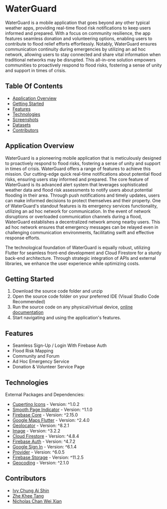 # WaterGuard

WaterGuard is a mobile application that goes beyond any other typical weather apps, providing real-time flood risk notifications to keep users informed and prepared. With a focus on community resilience, the app features seamless donation and volunteering options, enabling users to contribute to flood relief efforts effortlessly. Notably, WaterGuard ensures communication continuity during emergencies by utilizing an ad hoc network, allowing users to stay connected and share vital information when traditional networks may be disrupted. This all-in-one solution empowers communities to proactively respond to flood risks, fostering a sense of unity and support in times of crisis.

## Table Of Contents

- [Application Overview](#application-overview)
- [Getting Started](#getting-started)
- [Features](#features)
- [Technologies](#technologies)
- [Screenshots](#screenshots)
- [Datasets](#datasets)
- [Contributors](#contributors)

## Application Overview 
WaterGuard is a pioneering mobile application that is meticulously designed to proactively respond to flood risks, fostering a sense of unity and support in times of crisis. WaterGuard offers a range of features to achieve this mission. Our cutting-edge quick real-time notifications about potential flood risks, ensuring users stay informed and prepared. The core feature of WaterGuard is its advanced alert system that leverages sophisticated weather data and flood risk assessments to notify users about potential flooding in their area. Through push notifications and timely updates, users can make informed decisions to protect themselves and their property. One of WaterGuard's standout features is its emergency services functionality, utilizing an ad hoc network for communication. In the event of network disruptions or overloaded communication channels during a flood, WaterGuard establishes a decentralized network among nearby users. This ad hoc network ensures that emergency messages can be relayed even in challenging communication environments, facilitating swift and effective response efforts.

The technological foundation of WaterGuard is equally robust, utilizing Flutter for seamless front-end development and Cloud Firestore for a sturdy back-end architecture. Through strategic integration of APIs and external libraries, we enhance the user experience while optimizing costs.


## Getting Started

1. Download the source code folder and unzip 
2. Open the source code folder on your preferred IDE (Visual Studio Code Recommended)
3. Run the source code on any physical/virtual device, [online documentation](https://www.fluttercampus.com/tutorial/4/run-first-application/)
4. Start navigating and using the application's features.

## Features

- Seamless Sign-Up / Login With Firebase Auth
- Flood Risk Mapping
- Community and Forum
- Ad Hoc Emergency Service
- Donation & Volunteer Service Page

## Technologies

External Packages and Dependencies:
- [Cupertino Icons](https://pub.dev/packages/cupertino_icons) - Version: ^1.0.2
- [Smooth Page Indicator](https://pub.dev/packages/smooth_page_indicator) - Version: ^1.1.0
- [Firebase Core](https://pub.dev/packages/firebase_core) - Version: ^2.15.0
- [Google Maps Flutter](https://pub.dev/packages/google_maps_flutter) - Version: ^2.4.0
- [Geolocator](https://pub.dev/packages/geolocator) - Version: ^8.2.1
- [Image](https://pub.dev/packages/image) - Version: ^3.2.2
- [Cloud Firestore](https://pub.dev/packages/cloud_firestore) - Version: ^4.8.4
- [Firebase Auth](https://pub.dev/packages/firebase_auth) - Version: ^4.7.2
- [Google Sign In](https://pub.dev/packages/google_sign_in) - Version: ^6.1.4
- [Provider](https://pub.dev/packages/provider) - Version: ^6.0.5
- [Firebase Storage](https://pub.dev/packages/firebase_storage) - Version: ^11.2.5
- [Geocoding](https://pub.dev/packages/geocoding) - Version: ^2.1.0


## Contributors 

- [Ivy Chung Ai Shin](https://github.com/ICAS03)
- [Zhe Khee Tang](https://github.com/jackyt0303)
- [Nicholas Chan Wei Xian](https://github.com/nickchan01)
